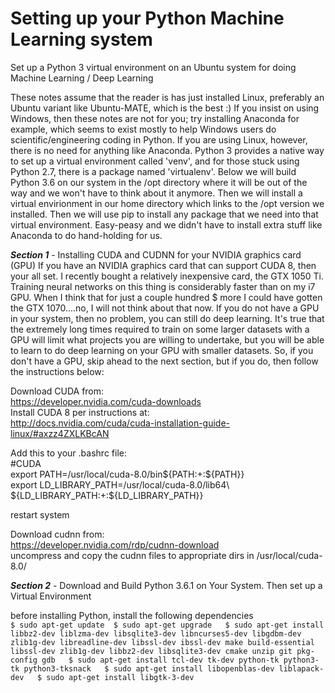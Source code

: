 # **Setting up your Python Machine Learning system**
Set up a Python 3 virtual environment on an Ubuntu system for doing Machine Learning / Deep Learning

These notes assume that the reader is has just installed Linux, preferably an Ubuntu variant like Ubuntu-MATE, which is the best :) If you insist on using Windows, then these notes are not for you; try installing Anaconda for example, which seems to exist mostly to help Windows users do scientific/engineering coding in Python. If you are using Linux, however, there is no need for anything like Anaconda. Python 3 provides a native way to set up a virtual environment called 'venv', and for those stuck using Python 2.7, there is a package named 'virtualenv'. Below we will build Python 3.6 on our system in the /opt directory where it will be out of the way and we won't have to think about it anymore. Then we will install a virtual envirionment in our home directory which links to the /opt version we installed. Then we will use pip to install any package that we need into that virtual environment. Easy-peasy and we didn't have to install extra stuff like Anaconda to do hand-holding for us.

**_Section 1_** - Installing CUDA and CUDNN for your NVIDIA graphics card (GPU)
If you have an NVIDIA graphics card that can support CUDA 8, then your all set. I recently bought a relatively inexpensive card, the GTX 1050 Ti. Training neural networks on this thing is considerably faster than on my i7 GPU. When I think that for just a couple hundred $ more I could have gotten the GTX 1070....no, I will not think about that now. If you do not have a GPU in your system, then no problem, you can still do deep learning. It's true that the extremely long times required to train on some larger datasets with a GPU will limit what projects you are willing to undertake, but you will be able to learn to do deep learning on your GPU with smaller datasets. So, if you don't have a GPU, skip ahead to the next section, but if you do, then follow the instructions below:

Download CUDA from:  
    https://developer.nvidia.com/cuda-downloads  
Install CUDA 8 per instructions at:    
    http://docs.nvidia.com/cuda/cuda-installation-guide-linux/#axzz4ZXLKBcAN  

Add this to your .bashrc file:  
  #CUDA  
  export PATH=/usr/local/cuda-8.0/bin${PATH:+:${PATH}}  
  export LD_LIBRARY_PATH=/usr/local/cuda-8.0/lib64\  
                           ${LD_LIBRARY_PATH:+:${LD_LIBRARY_PATH}}  

restart system

Download cudnn from:  
    https://developer.nvidia.com/rdp/cudnn-download  
uncompress and copy the cudnn files to appropriate dirs in /usr/local/cuda-8.0/  


**_Section 2_** - Download and Build Python 3.6.1 on Your System. Then set up a Virtual Environment  

before installing Python, install the following dependencies  
`$ sudo apt-get update 
 $ sudo apt-get upgrade  
 $ sudo apt-get install libbz2-dev liblzma-dev libsqlite3-dev libncurses5-dev libgdbm-dev zlib1g-dev libreadline-dev libssl-dev ibssl-dev make build-essential libssl-dev zlib1g-dev libbz2-dev libsqlite3-dev cmake unzip git pkg-config gdb  
 $ sudo apt-get install tcl-dev tk-dev python-tk python3-tk python3-tksnack  
 $ sudo apt-get install libopenblas-dev liblapack-dev  
 $ sudo apt-get install libgtk-3-dev`  


